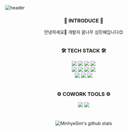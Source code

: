 ![header](https://capsule-render.vercel.app/api?type=rounded&color=D5E6C4&height=150&section=header&text=Welcome!&fontColor=fffce8&fontSize=60)

<div align="center">
  
  ### 🌱 INTRODUCE 🌱
  
  안녕하세요🙌 개발자 꿈나무 심민혜입니다😊


  #
  
  ### 🛠️ TECH STACK 🛠️
  
  <img src="https://img.shields.io/badge/JAVA-blue?style=for-the-badge"/>  <img src="https://img.shields.io/badge/Spring Boot-green?style=for-the-badge&logo=Spring Boot&logoColor=6DB33F"/>  <img src="https://img.shields.io/badge/React-black?style=for-the-badge&logo=React&logoColor=61DAFB"/>  <img src="https://img.shields.io/badge/MariaDB-blue?style=for-the-badge&logo=MariaDB&logoColor=003545"/>  
  <img src="https://img.shields.io/badge/Next.js-lightgrey?style=for-the-badge&logo=Next.js&logoColor=000000"/> <img src="https://img.shields.io/badge/JavaScript-yellow?style=for-the-badge&logo=JavaScript&logoColor=F7DF1E"/>  <img src="https://img.shields.io/badge/HTML-orange?style=for-the-badge&logo=HTML5&logoColor=E34F26"/>  <img src="https://img.shields.io/badge/CSS-9cf?style=for-the-badge&logo=CSS3&logoColor=1572B6"/>  
  <img src="https://img.shields.io/badge/Python-9cf?style=for-the-badge&logo=Python&logoColor=3776AB"/>  <img src="https://img.shields.io/badge/PyTorch-orange?style=for-the-badge&logo=PyTorch&logoColor=EE4C2C"/>  <img src="https://img.shields.io/badge/TensorFlow-red?style=for-the-badge&logo=TensorFlow&logoColor=FF6F00"/> 
  
  #  
  ### ⚙️ COWORK TOOLS ⚙️

  <img src="https://img.shields.io/badge/Slack-blueviolet?style=for-the-badge&logo=Slack&logoColor=4A154B"/>  <img src="https://img.shields.io/badge/Notion-inactive?style=for-the-badge&logo=Notion&logoColor=000000"/> 


  #
  ![MinhyeSim's github stats](https://github-readme-stats.vercel.app/api?username=MinhyeSim&theme=vue&show_icons=true)
  
</div>
